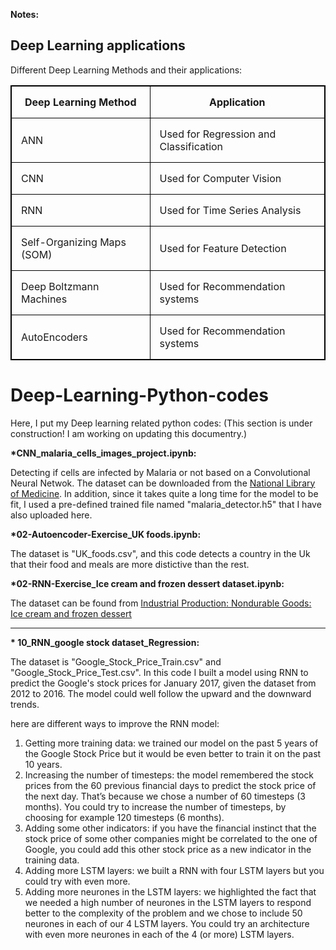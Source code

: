 <strong>Notes:</strong>

<html>
<head>
<style>
table, th, td {
  border: 1px solid black;
  border-collapse: collapse;
}
th, td {
  padding: 15px;
}
</style>
</head>
<body>

<h2>Deep Learning applications</h2>
<p>Different Deep Learning Methods and their applications:</p>

<table style="width:100%">
  <tr>
    <th>Deep Learning Method</th>
    <th>Application</th> 
  </tr>
  <tr>
    <td>ANN</td>
    <td>Used for Regression and Classification</td>
  </tr>
  <tr>
    <td>CNN</td>
    <td>Used for Computer Vision</td>
  </tr>
  <tr>
    <td>RNN</td>
    <td>Used for Time Series Analysis</td>
  </tr>
  <tr>
    <td>Self-Organizing Maps (SOM)</td>
    <td>Used for Feature Detection</td>
  </tr>
  <tr>
    <td>Deep Boltzmann Machines</td>
    <td>Used for Recommendation systems</td>
  </tr>
  <tr>
    <td>AutoEncoders</td>
    <td>Used for Recommendation systems</td>
  </tr>
</table>

</body>
</html>

# Deep-Learning-Python-codes
Here, I put my Deep learning related python codes: (This section is under construction! I am working on updating this documentry.)

<b>*CNN_malaria_cells_images_project.ipynb:</b>

Detecting if cells are infected by Malaria or not based on a Convolutional Neural Netwok. The dataset can be downloaded from the <a href="https://lhncbc.nlm.nih.gov/publication/pub9932">National Library of Medicine</a>. In addition, since it takes quite a long time for the model to be fit, I used a pre-defined trained file named "malaria_detector.h5" that I have also uploaded here.

<b>*02-Autoencoder-Exercise_UK foods.ipynb:</b>

The dataset is "UK_foods.csv", and this code detects a country in the Uk that their food and meals are more distictive than the rest.

<b>*02-RNN-Exercise_Ice cream and frozen dessert dataset.ipynb:</b>

The dataset can be found from <a href="https://fred.stlouisfed.org/series/IPN31152N">Industrial Production: Nondurable Goods: Ice cream and frozen dessert</a>

<hr>

<strong>* 10_RNN_google stock dataset_Regression:</strong>

The dataset is "Google_Stock_Price_Train.csv" and "Google_Stock_Price_Test.csv". In this code I built a model using RNN to predict the Google's stock prices for January 2017, given the dataset from 2012 to 2016. The model could well follow the upward and the downward trends.

here are different ways to improve the RNN model:
<ol>
  <li>Getting more training data: we trained our model on the past 5 years of the Google Stock Price but it would be even better to train it on the past 10 years.</li>
  <li>Increasing the number of timesteps: the model remembered the stock prices from the 60 previous financial days to predict the stock price of the next day. That’s because we chose a number of 60 timesteps (3 months). You could try to increase the number of timesteps, by choosing for example 120 timesteps (6 months).</li>
  <li>Adding some other indicators: if you have the financial instinct that the stock price of some other companies might be correlated to the one of Google, you could add this other stock price as a new indicator in the training data.</li>
  <li>Adding more LSTM layers: we built a RNN with four LSTM layers but you could try with even more.</li>
  <li>Adding more neurones in the LSTM layers: we highlighted the fact that we needed a high number of neurones in the LSTM layers to respond better to the complexity of the problem and we chose to include 50 neurones in each of our 4 LSTM layers. You could try an architecture with even more neurones in each of the 4 (or more) LSTM layers.</li>
</ol>
